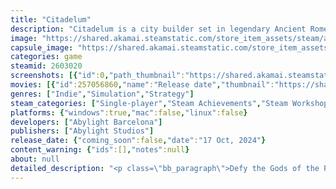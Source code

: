 ```yaml
---
title: "Citadelum"
description: "Citadelum is a city builder set in legendary Ancient Rome. Build your own settlement, gather resources and evolve it into a magnificent city. Explore the world, trade and lead your mighty legions in epic tactical battles. Earn the favor of the Gods or challenge them, if you dare."
image: "https://shared.akamai.steamstatic.com/store_item_assets/steam/apps/2603020/header.jpg?t=1732016813"
capsule_image: "https://shared.akamai.steamstatic.com/store_item_assets/steam/apps/2603020/559011671086aca77472e9382fc5e7f99a8a748a/capsule_231x87.jpg?t=1732016813"
categories: game
steamid: 2603020
screenshots: [{"id":0,"path_thumbnail":"https://shared.akamai.steamstatic.com/store_item_assets/steam/apps/2603020/ss_5d04d2a461f40fa9e8df1b887d8bd413ebe52036.600x338.jpg?t=1732016813","path_full":"https://shared.akamai.steamstatic.com/store_item_assets/steam/apps/2603020/ss_5d04d2a461f40fa9e8df1b887d8bd413ebe52036.1920x1080.jpg?t=1732016813"},{"id":1,"path_thumbnail":"https://shared.akamai.steamstatic.com/store_item_assets/steam/apps/2603020/ss_b98823b283f4156faec843495da61d69c5f1e636.600x338.jpg?t=1732016813","path_full":"https://shared.akamai.steamstatic.com/store_item_assets/steam/apps/2603020/ss_b98823b283f4156faec843495da61d69c5f1e636.1920x1080.jpg?t=1732016813"},{"id":2,"path_thumbnail":"https://shared.akamai.steamstatic.com/store_item_assets/steam/apps/2603020/ss_34b521f2563a427b344b015f267f758f2d644fd1.600x338.jpg?t=1732016813","path_full":"https://shared.akamai.steamstatic.com/store_item_assets/steam/apps/2603020/ss_34b521f2563a427b344b015f267f758f2d644fd1.1920x1080.jpg?t=1732016813"},{"id":3,"path_thumbnail":"https://shared.akamai.steamstatic.com/store_item_assets/steam/apps/2603020/ss_eec7144a71ceeb2ed4009c0f20e8dfa7968a1323.600x338.jpg?t=1732016813","path_full":"https://shared.akamai.steamstatic.com/store_item_assets/steam/apps/2603020/ss_eec7144a71ceeb2ed4009c0f20e8dfa7968a1323.1920x1080.jpg?t=1732016813"},{"id":4,"path_thumbnail":"https://shared.akamai.steamstatic.com/store_item_assets/steam/apps/2603020/ss_b97d605842b91a76cd56a7e125b48a931703a5fe.600x338.jpg?t=1732016813","path_full":"https://shared.akamai.steamstatic.com/store_item_assets/steam/apps/2603020/ss_b97d605842b91a76cd56a7e125b48a931703a5fe.1920x1080.jpg?t=1732016813"},{"id":5,"path_thumbnail":"https://shared.akamai.steamstatic.com/store_item_assets/steam/apps/2603020/ss_a3c077edbead23cf53f4329cbc84624bab4bd3c0.600x338.jpg?t=1732016813","path_full":"https://shared.akamai.steamstatic.com/store_item_assets/steam/apps/2603020/ss_a3c077edbead23cf53f4329cbc84624bab4bd3c0.1920x1080.jpg?t=1732016813"},{"id":6,"path_thumbnail":"https://shared.akamai.steamstatic.com/store_item_assets/steam/apps/2603020/ss_8816d65839ab4e1b8931d9cfcaf044e7a8774570.600x338.jpg?t=1732016813","path_full":"https://shared.akamai.steamstatic.com/store_item_assets/steam/apps/2603020/ss_8816d65839ab4e1b8931d9cfcaf044e7a8774570.1920x1080.jpg?t=1732016813"},{"id":7,"path_thumbnail":"https://shared.akamai.steamstatic.com/store_item_assets/steam/apps/2603020/ss_90302d2497e3cc6347f24b5f11b542bba813dc2f.600x338.jpg?t=1732016813","path_full":"https://shared.akamai.steamstatic.com/store_item_assets/steam/apps/2603020/ss_90302d2497e3cc6347f24b5f11b542bba813dc2f.1920x1080.jpg?t=1732016813"},{"id":8,"path_thumbnail":"https://shared.akamai.steamstatic.com/store_item_assets/steam/apps/2603020/ss_0dbe8f367f42f44fab65a578ac94fbdbaceb3d3f.600x338.jpg?t=1732016813","path_full":"https://shared.akamai.steamstatic.com/store_item_assets/steam/apps/2603020/ss_0dbe8f367f42f44fab65a578ac94fbdbaceb3d3f.1920x1080.jpg?t=1732016813"},{"id":9,"path_thumbnail":"https://shared.akamai.steamstatic.com/store_item_assets/steam/apps/2603020/ss_ad01d3aacc645bc94f70b66b658f069f49980d7b.600x338.jpg?t=1732016813","path_full":"https://shared.akamai.steamstatic.com/store_item_assets/steam/apps/2603020/ss_ad01d3aacc645bc94f70b66b658f069f49980d7b.1920x1080.jpg?t=1732016813"}]
movies: [{"id":257056860,"name":"Release date","thumbnail":"https://shared.akamai.steamstatic.com/store_item_assets/steam/apps/257056860/movie.293x165.jpg?t=1729772217","webm":{"480":"http://video.akamai.steamstatic.com/store_trailers/257056860/movie480_vp9.webm?t=1729772217","max":"http://video.akamai.steamstatic.com/store_trailers/257056860/movie_max_vp9.webm?t=1729772217"},"mp4":{"480":"http://video.akamai.steamstatic.com/store_trailers/257056860/movie480.mp4?t=1729772217","max":"http://video.akamai.steamstatic.com/store_trailers/257056860/movie_max.mp4?t=1729772217"},"highlight":true},{"id":257068026,"name":"Workshop editors","thumbnail":"https://shared.akamai.steamstatic.com/store_item_assets/steam/apps/257068026/c88f4cc71a15d5d9caf59d848dd60407a4b0325c/movie_600x337.jpg?t=1729772222","webm":{"480":"http://video.akamai.steamstatic.com/store_trailers/257068026/movie480_vp9.webm?t=1729772222","max":"http://video.akamai.steamstatic.com/store_trailers/257068026/movie_max_vp9.webm?t=1729772222"},"mp4":{"480":"http://video.akamai.steamstatic.com/store_trailers/257068026/movie480.mp4?t=1729772222","max":"http://video.akamai.steamstatic.com/store_trailers/257068026/movie_max.mp4?t=1729772222"},"highlight":true}]
genres: ["Indie","Simulation","Strategy"]
steam_categories: ["Single-player","Steam Achievements","Steam Workshop","Steam Cloud","Includes level editor","Family Sharing"]
platforms: {"windows":true,"mac":false,"linux":false}
developers: ["Abylight Barcelona"]
publishers: ["Abylight Studios"]
release_date: {"coming_soon":false,"date":"17 Oct, 2024"}
content_warning: {"ids":[],"notes":null}
about: null
detailed_description: "<p class=\"bb_paragraph\">Defy the Gods of the Pantheon or follow their will. Become the master of oh so many lives and destiny of so few in this twist to the genre face to face with the old deities.</p><p class=\"bb_paragraph\"><img class=\"bb_img\" src=\"https://shared.akamai.steamstatic.com/store_item_assets/steam/apps/2603020/extras/01_citadelum.gif?t=1732016813\" /></p><p class=\"bb_paragraph\"><strong>Build your settlement.</strong> Gather and refine resources from forests and quarries, breed animals, grow vegetables, fish and make wine, so you can keep your population healthy and fed. Improve your buildings and ensure water supply with aqueducts. Welcome citizens to your village as artisans, farmers, carpenters... or train them to join your legions in different units. Towers and walls will protect your village from barbarian attacks, while it grows into a magnificent city.</p><p class=\"bb_paragraph\"><img class=\"bb_img\" src=\"https://shared.akamai.steamstatic.com/store_item_assets/steam/apps/2603020/extras/02_citadelum.gif?t=1732016813\" /></p><p class=\"bb_paragraph\"><strong>Expand.</strong> Explore the world map, free villages under siege and experience the power of the most advanced armies of the era: the legion, engaging in tactical auto-battle combat. Once the territory is secured, you can set trade routes, import exotic resources and scale up your economy. Send out your explorers to find a collection of mythological objects that will help you in your expansion and complete missions for the Senate.</p><p class=\"bb_paragraph\">  </p><p class=\"bb_paragraph\"><img class=\"bb_img\" src=\"https://shared.akamai.steamstatic.com/store_item_assets/steam/apps/2603020/extras/03b_citadelum.gif?t=1732016813\" /></p><p class=\"bb_paragraph\"><strong>Honour.</strong> Rise to the pantheon and gain the favor of the gods. Build temples, make offerings so they will grant you gifts. But beware, because gods behave in a capricious and ruthless manner; worship one of them and you may suffer the wrath of another. Interaction with deities allows a non linear, replayable narrative, full of mythical encounters. Prepare to be amazed when they come down to earth and help you, or tremble with fear if they punish your people. </p><p class=\"bb_paragraph\"><img class=\"bb_img\" src=\"https://shared.akamai.steamstatic.com/store_item_assets/steam/apps/2603020/extras/04_citadelum.gif?t=1732016813\" /></p><p class=\"bb_paragraph\"><strong>City Building, evolved.</strong> Citadelum presents a unique three layered gameplay, based in city building core mechanics, strategic expansion and commerce, and the role of the gods. You will find different missions, artifacts and challenges in every playthrough.</p>"
---
```


